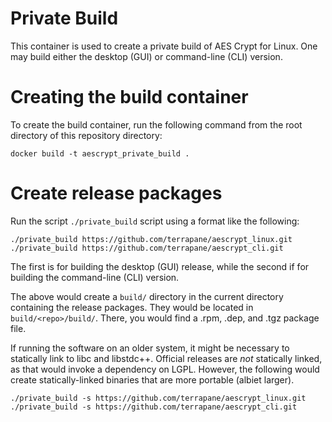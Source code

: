 Private Build
=============

This container is used to create a private build of AES Crypt for Linux.  One
may build either the desktop (GUI) or command-line (CLI) version.

# Creating the build container

To create the build container, run the following command from the root directory
of this repository directory:

```
docker build -t aescrypt_private_build .
```

# Create release packages

Run the script `./private_build` script using a format like the following:

```
./private_build https://github.com/terrapane/aescrypt_linux.git
./private_build https://github.com/terrapane/aescrypt_cli.git
```

The first is for building the desktop (GUI) release, while the second
if for building the command-line (CLI) version.

The above would create a `build/` directory in the current directory containing
the release packages.  They would be located in `build/<repo>/build/`.
There, you would find a .rpm, .dep, and .tgz package file.

If running the software on an older system, it might be necessary to statically
link to libc and libstdc++.  Official releases are *not* statically linked, as
that would invoke a dependency on LGPL.  However, the following would create
statically-linked binaries that are more portable (albiet larger).

```
./private_build -s https://github.com/terrapane/aescrypt_linux.git
./private_build -s https://github.com/terrapane/aescrypt_cli.git
```

